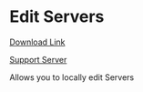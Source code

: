 # Edit Servers

[Download Link](https://OILYY.github.io/downloader/?plugin=EditServers)

[Support Server](https://discord.gg/Y36CTWeCFE)

Allows you to locally edit Servers
